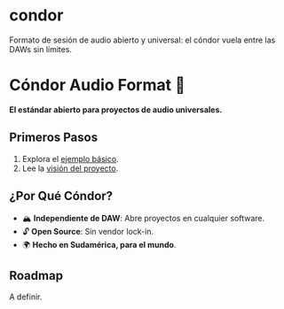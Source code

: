 # condor
Formato de sesión de audio abierto y universal: el cóndor vuela entre las DAWs sin límites.

# Cóndor Audio Format 🦅

**El estándar abierto para proyectos de audio universales.**  

## Primeros Pasos
1. Explora el [ejemplo básico](/examples/demo.oasf).
2. Lee la [visión del proyecto](/docs/VISION.md).

## ¿Por Qué Cóndor?
- 🏔️ **Independiente de DAW**: Abre proyectos en cualquier software.
- 🔓 **Open Source**: Sin vendor lock-in.
- 🌍 **Hecho en Sudamérica, para el mundo**.

## Roadmap
A definir.
